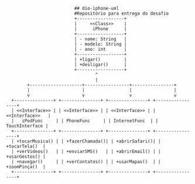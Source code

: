                               ## dio-iphone-uml
                              #Repositório para entrega do desafio
                              +------------------+
                              |     <<Class>>    |
                              |      iPhone      |
                              +------------------+
                              | - nome: String   |
                              | - modelo: String |
                              | - ano: int       |
                              +------------------+
                              | +ligar()         |
                              | +desligar()      |
                              +------------------+
                                      ^
                                      |
            +--------------------+-----------------+----------------+
            |                    |                 |                |
            v                    v                 v                v
      +---------------+ +---------------+ +---------------+ +-----------------+
      | <<Interface>> | | <<Interface>> | | <<Interface>> | | <<Interface>>   |
      |   iPodFunc     | | PhoneFunc     | | InternetFunc  | | TouchInterface |
      +---------------+ +---------------+ +---------------+ +-----------------+
      | +tocarMusica() | | +fazerChamada()| | +abrirSafari()| | +tocarTela()  |
      | +verVideos()   | | +enviarSMS()   | | +abrirEmail() | | +usarGestos() |
      | +navegar()     | | +verContatos() | | +usarMapas()  | | +zoomPinça()  |
      +---------------+ +---------------+ +---------------+ +-----------------+